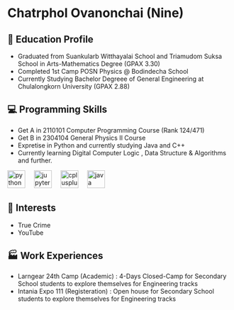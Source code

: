 # Chatrphol Ovanonchai (Nine)

## 📕 Education Profile
- Graduated from Suankularb Witthayalai School and Triamudom Suksa School in Arts-Mathematics Degree (GPAX 3.30)
- Completed 1st Camp POSN Physics @ Bodindecha School
- Currently Studying Bachelor Degreee of General Engineering at Chulalongkorn University (GPAX 2.88)

## 💻 Programming Skills
- Get A in 2110101 Computer Programming Course (Rank 124/471)
- Get B in 2304104 General Physics II Course 
- Expretise in Python and currently studying Java and C++
- Currently learning Digital Computer Logic , Data Structure & Algorithms and further.

<div align="left">
  <img src="https://cdn.jsdelivr.net/gh/devicons/devicon/icons/python/python-original.svg" height="40" alt="python logo"  />
  <img width="12" />
  <img src="https://cdn.jsdelivr.net/gh/devicons/devicon/icons/jupyter/jupyter-original.svg" height="40" alt="jupyter logo"  />
  <img width="12" />
  <img src="https://cdn.jsdelivr.net/gh/devicons/devicon/icons/cplusplus/cplusplus-original.svg" height="40" alt="cplusplus logo"  />
  <img width="12" />
  <img src="https://cdn.jsdelivr.net/gh/devicons/devicon/icons/java/java-original.svg" height="40" alt="java logo"  />
</div>

###

## 🌲 Interests
- True Crime
- YouTube

## 🏭 Work Experiences
- Larngear 24th Camp (Academic) : 4-Days Closed-Camp for Secondary School students to explore themselves for Engineering tracks
- Intania Expo 111 (Registeration) : Open house for Secondary School students to explore themselves for Engineering tracks

